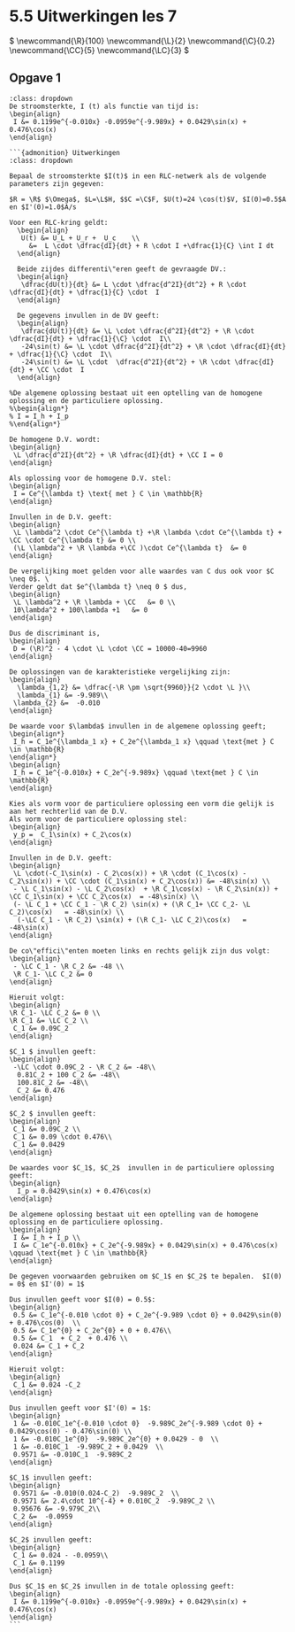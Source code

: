 # 5.5 Uitwerkingen les 7

$
\newcommand{\R}{100}
\newcommand{\L}{2}
\newcommand{\C}{0.2}
\newcommand{\CC}{5}
\newcommand{\LC}{3}
$

## Opgave 1

````{admonition} Antwoord
:class: dropdown
De stroomsterkte, I (t) als functie van tijd is:
\begin{align}
 I &= 0.1199e^{-0.010x} -0.0959e^{-9.989x} + 0.0429\sin(x) + 0.476\cos(x)
\end{align}

```{admonition} Uitwerkingen
:class: dropdown

Bepaal de stroomsterkte $I(t)$ in een RLC-netwerk als de volgende parameters zijn gegeven:

$R = \R$ $\Omega$, $L=\L$H, $$C =\C$F, $U(t)=24 \cos(t)$V, $I(0)=0.5$A en $I'(0)=1.0$A/s

Voor een RLC-kring geldt:
  \begin{align}
   U(t) &= U_L + U_r +  U_c    \\
     &=  L \cdot \dfrac{dI}{dt} + R \cdot I +\dfrac{1}{C} \int I dt
  \end{align}

  Beide zijdes differenti\"eren geeft de gevraagde DV.:
  \begin{align}
   \dfrac{dU(t)}{dt} &= L \cdot \dfrac{d^2I}{dt^2} + R \cdot \dfrac{dI}{dt} + \dfrac{1}{C} \cdot  I
  \end{align}

  De gegevens invullen in de DV geeft:
  \begin{align}
   \dfrac{dU(t)}{dt} &= \L \cdot \dfrac{d^2I}{dt^2} + \R \cdot \dfrac{dI}{dt} + \dfrac{1}{\C} \cdot  I\\
   -24\sin(t) &= \L \cdot \dfrac{d^2I}{dt^2} + \R \cdot \dfrac{dI}{dt} + \dfrac{1}{\C} \cdot  I\\
   -24\sin(t) &= \L \cdot  \dfrac{d^2I}{dt^2} + \R \cdot \dfrac{dI}{dt} + \CC \cdot  I
  \end{align}

%De algemene oplossing bestaat uit een optelling van de homogene oplossing en de particuliere oplossing.
%\begin{align*}
% I = I_h + I_p
%\end{align*}

De homogene D.V. wordt:
\begin{align}
 \L \dfrac{d^2I}{dt^2} + \R \dfrac{dI}{dt} + \CC I = 0
\end{align}

Als oplossing voor de homogene D.V. stel:
\begin{align}
 I = Ce^{\lambda t} \text{ met } C \in \mathbb{R}
\end{align}

Invullen in de D.V. geeft:
\begin{align}
 \L \lambda^2 \cdot Ce^{\lambda t} +\R \lambda \cdot Ce^{\lambda t} + \CC \cdot Ce^{\lambda t} &= 0 \\
 (\L \lambda^2 + \R \lambda +\CC )\cdot Ce^{\lambda t}  &= 0
\end{align}

De vergelijking moet gelden voor alle waardes van C dus ook voor $C \neq 0$. \
Verder geldt dat $e^{\lambda t} \neq 0 $ dus,
\begin{align}
 \L \lambda^2 + \R \lambda + \CC   &= 0 \\
 10\lambda^2 + 100\lambda +1   &= 0
\end{align}

Dus de discriminant is,
\begin{align}
 D = (\R)^2 - 4 \cdot \L \cdot \CC = 10000-40=9960
\end{align}

De oplossingen van de karakteristieke vergelijking zijn:
\begin{align}
  \lambda_{1,2} &= \dfrac{-\R \pm \sqrt{9960}}{2 \cdot \L }\\
  \lambda_{1} &= -9.989\\
 \lambda_{2} &=  -0.010
\end{align}

De waarde voor $\lambda$ invullen in de algemene oplossing geeft;
\begin{align*}
 I_h = C_1e^{\lambda_1 x} + C_2e^{\lambda_1 x} \qquad \text{met } C \in \mathbb{R}
\end{align*}
\begin{align}
 I_h = C_1e^{-0.010x} + C_2e^{-9.989x} \qquad \text{met } C \in \mathbb{R}
\end{align}

Kies als vorm voor de particuliere oplossing een vorm die gelijk is aan het rechterlid van de D.V.
Als vorm voor de particuliere oplossing stel:
\begin{align}
 y_p =  C_1\sin(x) + C_2\cos(x)
\end{align}

Invullen in de D.V. geeft:
\begin{align}
 \L \cdot(-C_1\sin(x) - C_2\cos(x)) + \R \cdot (C_1\cos(x) - C_2\sin(x)) + \CC \cdot (C_1\sin(x) + C_2\cos(x)) &= -48\sin(x) \\
 - \L C_1\sin(x) - \L C_2\cos(x)  + \R C_1\cos(x) - \R C_2\sin(x)) + \CC C_1\sin(x) + \CC C_2\cos(x)  = -48\sin(x) \\
 (- \L C_1 + \CC C_1 - \R C_2) \sin(x) + (\R C_1+ \CC C_2- \L C_2)\cos(x)   = -48\sin(x) \\
  (-\LC C_1 - \R C_2) \sin(x) + (\R C_1- \LC C_2)\cos(x)   = -48\sin(x)
\end{align}

De co\"effici\"enten moeten links en rechts gelijk zijn dus volgt:
\begin{align}
 - \LC C_1 - \R C_2 &= -48 \\
 \R C_1- \LC C_2 &= 0
\end{align}

Hieruit volgt:
\begin{align}
\R C_1- \LC C_2 &= 0 \\
\R C_1 &= \LC C_2 \\
 C_1 &= 0.09C_2
\end{align}

$C_1 $ invullen geeft:
\begin{align}
 -\LC \cdot 0.09C_2 - \R C_2 &= -48\\
  0.81C_2 + 100 C_2 &= -48\\
  100.81C_2 &= -48\\
  C_2 &= 0.476
\end{align}

$C_2 $ invullen geeft:
\begin{align}
 C_1 &= 0.09C_2 \\
 C_1 &= 0.09 \cdot 0.476\\
 C_1 &= 0.0429
\end{align}

De waardes voor $C_1$, $C_2$  invullen in de particuliere oplossing geeft:
\begin{align}
  I_p = 0.0429\sin(x) + 0.476\cos(x)
\end{align}

De algemene oplossing bestaat uit een optelling van de homogene oplossing en de particuliere oplossing.
\begin{align}
 I &= I_h + I_p \\
 I &= C_1e^{-0.010x} + C_2e^{-9.989x} + 0.0429\sin(x) + 0.476\cos(x)   \qquad \text{met } C \in \mathbb{R}
\end{align}

De gegeven voorwaarden gebruiken om $C_1$ en $C_2$ te bepalen.  $I(0) = 0$ en $I'(0) = 1$

Dus invullen geeft voor $I(0) = 0.5$:
\begin{align}
 0.5 &= C_1e^{-0.010 \cdot 0} + C_2e^{-9.989 \cdot 0} + 0.0429\sin(0) + 0.476\cos(0)  \\
 0.5 &= C_1e^{0} + C_2e^{0} + 0 + 0.476\\
 0.5 &= C_1  + C_2  + 0.476 \\
 0.024 &= C_1 + C_2
\end{align}

Hieruit volgt:
\begin{align}
 C_1 &= 0.024 -C_2
\end{align}

Dus invullen geeft voor $I'(0) = 1$:
\begin{align}
 1 &= -0.010C_1e^{-0.010 \cdot 0}  -9.989C_2e^{-9.989 \cdot 0} + 0.0429\cos(0) - 0.476\sin(0) \\
 1 &= -0.010C_1e^{0}  -9.989C_2e^{0} + 0.0429 - 0  \\
 1 &= -0.010C_1  -9.989C_2 + 0.0429  \\
 0.9571 &= -0.010C_1  -9.989C_2
\end{align}

$C_1$ invullen geeft:
\begin{align}
 0.9571 &= -0.010(0.024-C_2)  -9.989C_2  \\
 0.9571 &= 2.4\cdot 10^{-4} + 0.010C_2  -9.989C_2 \\
 0.95676 &= -9.979C_2\\
 C_2 &=  -0.0959
\end{align}

$C_2$ invullen geeft:
\begin{align}
 C_1 &= 0.024 - -0.0959\\
 C_1 &= 0.1199
\end{align}

Dus $C_1$ en $C_2$ invullen in de totale oplossing geeft:
\begin{align}
 I &= 0.1199e^{-0.010x} -0.0959e^{-9.989x} + 0.0429\sin(x) + 0.476\cos(x)
\end{align}
```
````